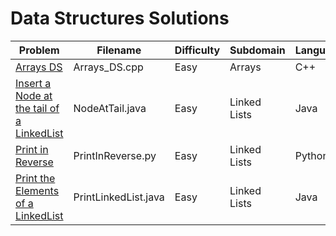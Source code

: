 # Data Structures Solutions

| Problem | Filename | Difficulty | Subdomain | Language |
| --- | --- | --- | --- | -- | 
| [Arrays DS](https://www.hackerrank.com/challenges/arrays-ds/problem)<a name="Arrays DS"></a> | Arrays_DS.cpp | Easy | Arrays | C++ |
| [Insert a Node at the tail of a LinkedList](https://www.hackerrank.com/challenges/insert-a-node-at-the-tail-of-a-linked-list/problem)<a name="Insert a Node at the tail of a LinkedList"></a> | NodeAtTail.java | Easy | Linked Lists | Java |
| [Print in Reverse](https://www.hackerrank.com/challenges/print-the-elements-of-a-linked-list-in-reverse/problem)<a name="Print in Reverse"></a> | PrintInReverse.py | Easy | Linked Lists | Python |
| [Print the Elements of a LinkedList](https://www.hackerrank.com/challenges/print-the-elements-of-a-linked-list/problem)<a name="Print the Elements of a LinkedList"></a> | PrintLinkedList.java | Easy | Linked Lists | Java |

